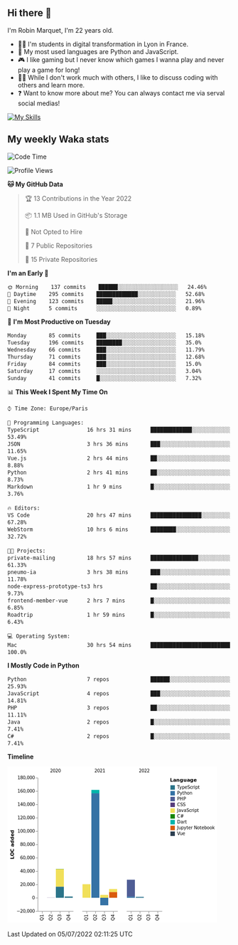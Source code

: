 ## Hi there 👋

I'm Robin Marquet, I'm 22 years old.

- 👨‍💻 I'm students in digital transformation in Lyon in France.
- 🌱 My most used languages are Python and JavaScript.
- 🎮 I like gaming but I never know which games I wanna play and never play a game for long!
- 👯‍♀️ While I don't work much with others, I like to discuss coding with others and learn more.
- ❓ Want to know more about me? You can always contact me via serval social medias!

[![My Skills](https://skillicons.dev/icons?i=js,html,css,docker,express,figma,firebase,graphql,mongodb,mysql,nodejs,py,react,ts,vue)](https://skillicons.dev)

## My weekly Waka stats

<!--START_SECTION:waka-->
![Code Time](http://img.shields.io/badge/Code%20Time-0%20secs-blue)

![Profile Views](http://img.shields.io/badge/Profile%20Views-0-blue)

**🐱 My GitHub Data** 

> 🏆 13 Contributions in the Year 2022
 > 
> 📦 1.1 MB Used in GitHub's Storage 
 > 
> 🚫 Not Opted to Hire
 > 
> 📜 7 Public Repositories 
 > 
> 🔑 15 Private Repositories  
 > 
**I'm an Early 🐤** 

```text
🌞 Morning    137 commits    ██████░░░░░░░░░░░░░░░░░░░   24.46% 
🌆 Daytime    295 commits    █████████████░░░░░░░░░░░░   52.68% 
🌃 Evening    123 commits    █████░░░░░░░░░░░░░░░░░░░░   21.96% 
🌙 Night      5 commits      ░░░░░░░░░░░░░░░░░░░░░░░░░   0.89%

```
📅 **I'm Most Productive on Tuesday** 

```text
Monday       85 commits     ███░░░░░░░░░░░░░░░░░░░░░░   15.18% 
Tuesday      196 commits    ████████░░░░░░░░░░░░░░░░░   35.0% 
Wednesday    66 commits     ███░░░░░░░░░░░░░░░░░░░░░░   11.79% 
Thursday     71 commits     ███░░░░░░░░░░░░░░░░░░░░░░   12.68% 
Friday       84 commits     ███░░░░░░░░░░░░░░░░░░░░░░   15.0% 
Saturday     17 commits     ░░░░░░░░░░░░░░░░░░░░░░░░░   3.04% 
Sunday       41 commits     █░░░░░░░░░░░░░░░░░░░░░░░░   7.32%

```


📊 **This Week I Spent My Time On** 

```text
⌚︎ Time Zone: Europe/Paris

💬 Programming Languages: 
TypeScript               16 hrs 31 mins      █████████████░░░░░░░░░░░░   53.49% 
JSON                     3 hrs 36 mins       ███░░░░░░░░░░░░░░░░░░░░░░   11.65% 
Vue.js                   2 hrs 44 mins       ██░░░░░░░░░░░░░░░░░░░░░░░   8.88% 
Python                   2 hrs 41 mins       ██░░░░░░░░░░░░░░░░░░░░░░░   8.73% 
Markdown                 1 hr 9 mins         █░░░░░░░░░░░░░░░░░░░░░░░░   3.76%

🔥 Editors: 
VS Code                  20 hrs 47 mins      ████████████████░░░░░░░░░   67.28% 
WebStorm                 10 hrs 6 mins       ████████░░░░░░░░░░░░░░░░░   32.72%

🐱‍💻 Projects: 
private-mailing          18 hrs 57 mins      ███████████████░░░░░░░░░░   61.33% 
pneumo-ia                3 hrs 38 mins       ███░░░░░░░░░░░░░░░░░░░░░░   11.78% 
node-express-prototype-ts3 hrs               ██░░░░░░░░░░░░░░░░░░░░░░░   9.73% 
frontend-member-vue      2 hrs 7 mins        █░░░░░░░░░░░░░░░░░░░░░░░░   6.85% 
Roadtrip                 1 hr 59 mins        █░░░░░░░░░░░░░░░░░░░░░░░░   6.43%

💻 Operating System: 
Mac                      30 hrs 54 mins      █████████████████████████   100.0%

```

**I Mostly Code in Python** 

```text
Python                   7 repos             ██████░░░░░░░░░░░░░░░░░░░   25.93% 
JavaScript               4 repos             ███░░░░░░░░░░░░░░░░░░░░░░   14.81% 
PHP                      3 repos             ██░░░░░░░░░░░░░░░░░░░░░░░   11.11% 
Java                     2 repos             █░░░░░░░░░░░░░░░░░░░░░░░░   7.41% 
C#                       2 repos             █░░░░░░░░░░░░░░░░░░░░░░░░   7.41%

```


**Timeline**

![Chart not found](https://raw.githubusercontent.com/rmarquet21/rmarquet21/main/charts/bar_graph.png) 


 Last Updated on 05/07/2022 02:11:25 UTC
<!--END_SECTION:waka-->
